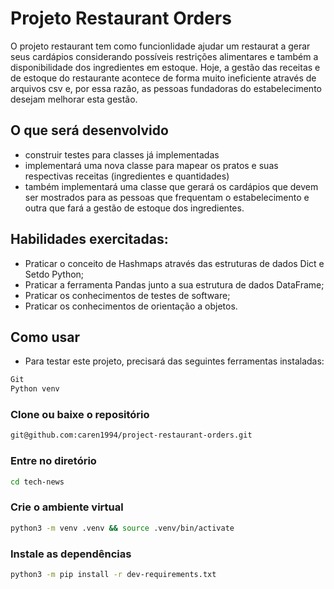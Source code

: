 # Projeto Restaurant Orders


O projeto restaurant tem como funcionlidade ajudar um restaurat a gerar seus cardápios considerando possíveis restrições alimentares e também a disponibilidade dos ingredientes em estoque. Hoje, a gestão das receitas e de estoque do restaurante acontece de forma muito ineficiente através de arquivos csv e, por essa razão, as pessoas fundadoras do estabelecimento desejam melhorar esta gestão.

## O que será desenvolvido
- construir testes para classes já implementadas
- implementará uma nova classe para mapear os pratos e suas respectivas receitas (ingredientes e quantidades)
- também implementará uma classe que gerará os cardápios que devem ser mostrados para as pessoas que frequentam o estabelecimento e outra que fará a gestão de estoque dos ingredientes.



## Habilidades exercitadas:

- Praticar o conceito de Hashmaps através das estruturas de dados Dict e Setdo Python;
- Praticar a ferramenta Pandas junto a sua estrutura de dados DataFrame;
- Praticar os conhecimentos de testes de software;
- Praticar os conhecimentos de orientação a objetos.

## Como usar


- Para testar este projeto, precisará das seguintes ferramentas instaladas:
```bash 
Git
Python venv
```

### Clone ou baixe o repositório
```bash
git@github.com:caren1994/project-restaurant-orders.git
```

### Entre no diretório

```bash
cd tech-news
```

### Crie o ambiente virtual
```bash
python3 -m venv .venv && source .venv/bin/activate
````

### Instale as dependências
```bash
python3 -m pip install -r dev-requirements.txt
```

